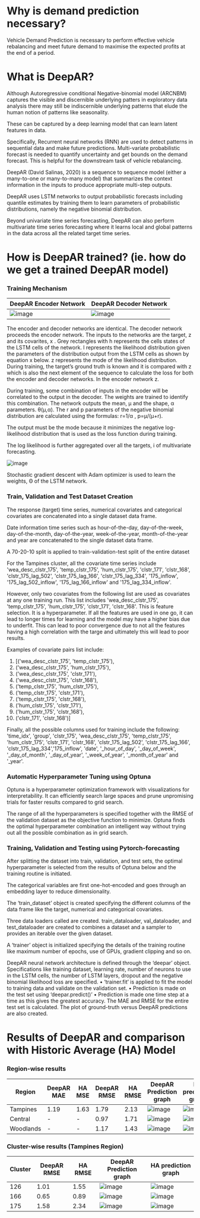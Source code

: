 # Why is demand prediction necessary?

Vehicle Demand Prediction is necessary to perform effective vehicle rebalancing and meet future demand to maximise the expected profits at the end of a period.

# What is DeepAR?

Although Autoregressive conditional Negative-binomial model (ARCNBM) captures the visible and discernible underlying patters in exploratory data analysis there may still be indiscernible underlying patterns that elude the human notion of patterns like seasonality. 

These can be captured by a deep learning model that can learn latent features in data. 

Specifically, Recurrent neural networks (RNN) are used to detect patterns in sequential data and make future predictions. Multi-variate probabilistic forecast is needed to quantify uncertainty and get bounds on the demand forecast. This is helpful for the downstream task of vehicle rebalancing.

DeepAR (David Salinas, 2020) is a sequence to sequence model (either a many-to-one or many-to-many model) that summarizes the context information in the inputs to produce appropriate multi-step outputs. 

DeepAR uses LSTM networks to output probabilistic forecasts including quantile estimates by training them to learn parameters of probabilistic distributions, namely the negative binomial distribution. 

Beyond univariate time series forecasting, DeepAR can also perform multivariate time series forecasting where it learns local and global patterns in the data across all the related target time series.

# How is DeepAR trained? (ie. how do we get a trained DeepAR model)

### Training Mechanism

| DeepAR Encoder Network| DeepAR Decoder Network|
| --------------------- | --------------------- |
| ![image](https://github.com/JosePeeterson/DeepAR_demand_prediction/assets/76463517/d57479a0-5cee-4f90-8f26-07c9f5f647ad) | ![image](https://github.com/JosePeeterson/DeepAR_demand_prediction/assets/76463517/d9a31f75-12fe-4264-9f6b-beaaf355d3d3) |

The encoder and decoder networks are identical. The decoder network proceeds the encoder network. The inputs to the networks are the target, z and its covarites, x . Grey rectangles with h represents the cells states of the LSTM cells of the network. l represents the likelihood distribution given the parameters of the distribution output from the LSTM cells as shown by equation x below. z represents the mode of the likelihood distribution. During training, the target’s ground truth is known and it is compared with z  which is also the next element of the sequence to calculate the loss for both the encoder and decoder networks. In the encoder network z.

During training, some combination of inputs in the encoder will be correlated to the output in the decoder. The weights are trained to identify this combination. The network outputs the mean, μ and the shape, α parameters.  θ(μ,α). The r and p parameters of the negative binomial distribution are calculated using the formulas: r=1/α , p=μ/(μ+r).

The output must be the mode because it minimizes the negative log-likelihood distribution that is used as the loss function during training.

The log likelihood is further aggregated over all the targets, i of multivariate forecasting. 

![image](https://github.com/JosePeeterson/DeepAR_demand_prediction/assets/76463517/d6a93427-0b82-4153-9808-ebd81175869d)

Stochastic gradient descent with Adam optimizer is used to learn the weights, Θ of the LSTM network.

### Train, Validation and Test Dataset Creation

The response (target) time series, numerical covariates and categorical covariates are concatenated into a single dataset data frame.

Date information time series such as hour-of-the-day, day-of-the-week, day-of-the-month, day-of-the-year, week-of-the-year, month-of-the-year and year are concatenated to the single dataset data frame.

A 70-20-10 split is applied to train-validation-test split of the entire dataset

For the Tampines cluster, all the covariate time series include 'wea_desc_clstr_175', 'temp_clstr_175', 'hum_clstr_175', 'clstr_171', 'clstr_168', 'clstr_175_lag_502', 'clstr_175_lag_166', 'clstr_175_lag_334', '175_inflow', '175_lag_502_inflow', '175_lag_166_inflow' and '175_lag_334_inflow'.

However, only two covariates from the following list are used as covariates at any one training run. This list includes 'wea_desc_clstr_175', 'temp_clstr_175', 'hum_clstr_175', 'clstr_171', 'clstr_168'. This is feature selection. It is a hyperparameter. If all the features are used in one go, it can lead to longer times for learning and the model may have a higher bias due to underfit. This can lead to poor convergence due to not all the features having a high correlation with the targe and ultimately this will lead to poor results. 

Examples of covariate pairs list include:
1.	[('wea_desc_clstr_175', 'temp_clstr_175'),
2.	('wea_desc_clstr_175', 'hum_clstr_175'),
3.	('wea_desc_clstr_175', 'clstr_171'),
4.	('wea_desc_clstr_175', 'clstr_168'),
5.	('temp_clstr_175', 'hum_clstr_175'),
6.	('temp_clstr_175', 'clstr_171'),
7.	('temp_clstr_175', 'clstr_168'),
8.	('hum_clstr_175', 'clstr_171'),
9.	('hum_clstr_175', 'clstr_168'),
10.	('clstr_171', 'clstr_168')]

Finally, all the possible columns used for training include the following: 'time_idx', 'group', 'clstr_175', 'wea_desc_clstr_175', 'temp_clstr_175', 'hum_clstr_175', 'clstr_171', 'clstr_168', 'clstr_175_lag_502', 'clstr_175_lag_166', 'clstr_175_lag_334','175_inflow', 'date', '_hour_of_day', '_day_of_week', '_day_of_month', '_day_of_year', '_week_of_year', '_month_of_year' and '_year'.

### Automatic Hyperparameter Tuning using Optuna

Optuna is a hyperparameter optimization framework with visualizations for interpretability. It can efficiently search large spaces and prune unpromising trials for faster results compared to grid search.

The range of all the hyperparameters is specified together with the RMSE of the validation dataset as the objective function to minimize. Optuna finds the optimal hyperparameter combination an intelligent way without trying out all the possible combination as in grid search.

### Training, Validation and Testing using Pytorch-forecasting

After splitting the dataset into train, validation, and test sets, the optimal hyperparameter is selected from the results of Optuna below and the training routine is initiated. 

The categorical variables are first one-hot-encoded and goes through an embedding layer to reduce dimensionality. 

The ‘train_dataset’ object is created specifying the different columns of the data frame like the target, numerical and categorical covariates.  

Three data loaders called are created. train_dataloader,  val_dataloader, and  test_dataloader are created to combines a dataset and a sampler to provides an iterable over the given dataset.

A ‘trainer’ object is initialized specifying the details of the training routine like maximum number of epochs, use of GPUs, gradient clipping and so on.

DeepAR neural network architecture is defined through the ‘deepar’ object. Specifications like training dataset, learning rate, number of neurons to use in the LSTM cells, the number of LSTM layers, dropout and the negative binomial likelihood loss are specified. 
•	‘trainer.fit’ is applied to fit the model to training data and validate on the validation set.
•	Prediction is made on the test set using ‘deepar.predict()’
•	Prediction is made one time step at a time as this gives the greatest accuracy. The MAE and RMSE for the entire test set is calculated.  The plot of ground-truth versus DeepAR predictions are also created.   

# Results of DeepAR and comparison with Historic Average (HA) Model 

### Region-wise results

| Region    | DeepAR MAE | HA MSE | DeepAR RMSE | HA RMSE | DeepAR Prediction graph | HA prediction graph |
| --------  | ---------- |------- |------------ | ------ |------------------------ |-------------------- |
| Tampines  | 1.19       | 1.63   | 1.79        | 2.13   |![image](https://github.com/JosePeeterson/DeepAR_demand_prediction/assets/76463517/ee9ccf71-8c6f-41e4-8ae9-c372731b3fc7) | ![image](https://github.com/JosePeeterson/DeepAR_demand_prediction/assets/76463517/d67aab0b-57af-41be-b81d-9acb032e47a7)|
| Central   | -          | -      | 0.97        | 1.71   | ![image](https://github.com/JosePeeterson/DeepAR_demand_prediction/assets/76463517/6b508931-2f81-409d-a7d0-ad9d38b9cfae)| ![image](https://github.com/JosePeeterson/DeepAR_demand_prediction/assets/76463517/9541c400-58ff-4052-ba12-f947bbbaa51b)|
| Woodlands | -          | -      | 1.17        | 1.43   | ![image](https://github.com/JosePeeterson/DeepAR_demand_prediction/assets/76463517/91d9e770-3fd1-4d55-9581-212380aaab59)|![image](https://github.com/JosePeeterson/DeepAR_demand_prediction/assets/76463517/d4d7eafa-1303-4e4a-81ae-47d6ed8dfd21)|

### Cluster-wise results (Tampines Region)

| Cluster   | DeepAR RMSE | HA RMSE | DeepAR Prediction graph | HA prediction graph |
| --------  |------------ | ------ |------------------------ |-------------------- |
| 126       | 1.01        | 1.55   |![image](https://github.com/JosePeeterson/DeepAR_demand_prediction/assets/76463517/63a453ca-4b13-41b4-8b32-c8ec02371e53)| ![image](https://github.com/JosePeeterson/DeepAR_demand_prediction/assets/76463517/62c150d7-145e-42b8-8d86-515a6ad261c1) |
| 166       | 0.65        | 0.89   | ![image](https://github.com/JosePeeterson/DeepAR_demand_prediction/assets/76463517/c277add9-f267-45d5-84b8-5ac5f599c7bb) | ![image](https://github.com/JosePeeterson/DeepAR_demand_prediction/assets/76463517/040f4d78-ebde-44bc-9274-ff03111372d0) |
| 175       | 1.58        | 2.34   | ![image](https://github.com/JosePeeterson/DeepAR_demand_prediction/assets/76463517/54ccd970-8cdf-44a7-af67-6d5d54dc32b4) |![image](https://github.com/JosePeeterson/DeepAR_demand_prediction/assets/76463517/13317c77-4ebf-4305-8565-6f9d1858c7c2) |
